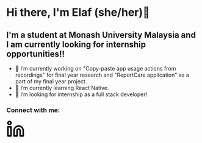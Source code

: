 # Hi there, I'm Elaf (she/her)👋

## I'm a student at Monash University Malaysia and I am currently looking for internship opportunities!!
- 🔭 I’m currently working on "Copy-paste app usage actions from recordings" for final year research and "ReportCare application" as a part of my final year project. 
- 🌱 I’m currently learning React Native. 
- 👯 I’m looking for internship as a full stack developer! 

### Connect with me:

[<picture>
  <source media="(prefers-color-scheme: dark)" srcset="/img/linkedin-dark.svg">
  <source media="(prefers-color-scheme: light)" srcset="/img/linkedin-light.svg">
  <img alt="linkedIn logo." src="img/linkedin-light.svg">
</picture>](https://www.linkedin.com/in/elafaa/)


&nbsp;&nbsp;


